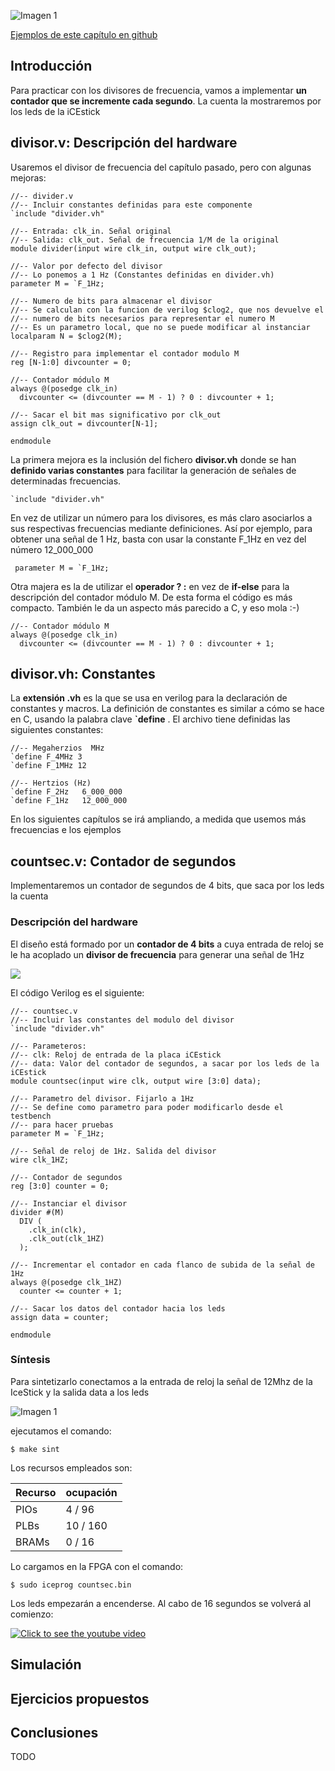 ![Imagen 1](https://github.com/Obijuan/open-fpga-verilog-tutorial/raw/master/tutorial/T16-countsec/images/countsec-1.png)

[Ejemplos de este capítulo en github](https://github.com/Obijuan/open-fpga-verilog-tutorial/tree/master/tutorial/T16-countsec)

## Introducción

Para practicar con los divisores de frecuencia, vamos a implementar **un contador que se incremente cada segundo**. La cuenta la mostraremos por los leds de la iCEstick

## divisor.v: Descripción del hardware

Usaremos el divisor de frecuencia del capítulo pasado, pero con algunas mejoras:

    //-- divider.v
    //-- Incluir constantes definidas para este componente
    `include "divider.vh"
    
    //-- Entrada: clk_in. Señal original
    //-- Salida: clk_out. Señal de frecuencia 1/M de la original
    module divider(input wire clk_in, output wire clk_out);
    
    //-- Valor por defecto del divisor
    //-- Lo ponemos a 1 Hz (Constantes definidas en divider.vh)
    parameter M = `F_1Hz;
    
    //-- Numero de bits para almacenar el divisor
    //-- Se calculan con la funcion de verilog $clog2, que nos devuelve el 
    //-- numero de bits necesarios para representar el numero M
    //-- Es un parametro local, que no se puede modificar al instanciar
    localparam N = $clog2(M);
    
    //-- Registro para implementar el contador modulo M
    reg [N-1:0] divcounter = 0;
    
    //-- Contador módulo M
    always @(posedge clk_in)
      divcounter <= (divcounter == M - 1) ? 0 : divcounter + 1;
    
    //-- Sacar el bit mas significativo por clk_out
    assign clk_out = divcounter[N-1];
    
    endmodule

La primera mejora es la inclusión del fichero **divisor.vh** donde se han **definido varias constantes** para facilitar la generación de señales de determinadas frecuencias. 

    `include "divider.vh"

En vez de utilizar un número para los divisores, es más claro asociarlos a sus respectivas frecuencias mediante definiciones. Así por ejemplo, para obtener una señal de 1 Hz, basta con usar la constante F_1Hz en vez del número 12_000_000

     parameter M = `F_1Hz;

Otra majera es la de utilizar el **operador ? :**  en vez de **if-else** para la descripción del contador módulo M. De esta forma el código es más compacto. También le da un aspecto más parecido a C, y eso mola :-)

    //-- Contador módulo M
    always @(posedge clk_in)
      divcounter <= (divcounter == M - 1) ? 0 : divcounter + 1;

## divisor.vh: Constantes

La **extensión .vh** es la que se usa en verilog para la declaración de constantes y macros. La definición de constantes es similar a cómo se hace en C, usando la palabra clave **`define** . El archivo tiene definidas las siguientes constantes:

    //-- Megaherzios  MHz
    `define F_4MHz 3
    `define F_1MHz 12
    
    //-- Hertzios (Hz)
    `define F_2Hz   6_000_000
    `define F_1Hz   12_000_000

En los siguientes capítulos se irá ampliando, a medida que usemos más frecuencias e los ejemplos

## countsec.v: Contador de segundos

Implementaremos un contador de segundos de 4 bits, que saca por los leds la cuenta

### Descripción del hardware

El diseño está formado por un **contador de 4 bits** a cuya entrada de reloj se le ha acoplado un **divisor de frecuencia** para generar una señal de 1Hz

![](https://github.com/Obijuan/open-fpga-verilog-tutorial/raw/master/tutorial/T16-countsec/images/countsec-2.png)

El código Verilog es el siguiente:

    //-- countsec.v
    //-- Incluir las constantes del modulo del divisor
    `include "divider.vh"
    
    //-- Parameteros:
    //-- clk: Reloj de entrada de la placa iCEstick
    //-- data: Valor del contador de segundos, a sacar por los leds de la iCEstick
    module countsec(input wire clk, output wire [3:0] data);
    
    //-- Parametro del divisor. Fijarlo a 1Hz
    //-- Se define como parametro para poder modificarlo desde el testbench
    //-- para hacer pruebas
    parameter M = `F_1Hz;
    
    //-- Señal de reloj de 1Hz. Salida del divisor
    wire clk_1HZ;
    
    //-- Contador de segundos
    reg [3:0] counter = 0;
    
    //-- Instanciar el divisor
    divider #(M)
      DIV (
        .clk_in(clk),
        .clk_out(clk_1HZ)
      );
    
    //-- Incrementar el contador en cada flanco de subida de la señal de 1Hz
    always @(posedge clk_1HZ)
      counter <= counter + 1;
    
    //-- Sacar los datos del contador hacia los leds
    assign data = counter;
    
    endmodule

### Síntesis

Para sintetizarlo conectamos a la entrada de reloj la señal de 12Mhz de la IceStick y la salida data a los leds

![Imagen 1](https://github.com/Obijuan/open-fpga-verilog-tutorial/raw/master/tutorial/T16-countsec/images/countsec-1.png)

ejecutamos el comando:

    $ make sint

Los recursos empleados son:

| Recurso  | ocupación
|----------|-----------
|PIOs      | 4 / 96
|PLBs      | 10 / 160
|BRAMs     | 0 / 16

Lo cargamos en la FPGA con el comando:

    $ sudo iceprog countsec.bin

Los leds empezarán a encenderse. Al cabo de 16 segundos se volverá al comienzo:

[![Click to see the youtube video](http://img.youtube.com/vi/btzHsdh0Pys/0.jpg)](https://www.youtube.com/watch?v=btzHsdh0Pys)

## Simulación

## Ejercicios propuestos

## Conclusiones
TODO


